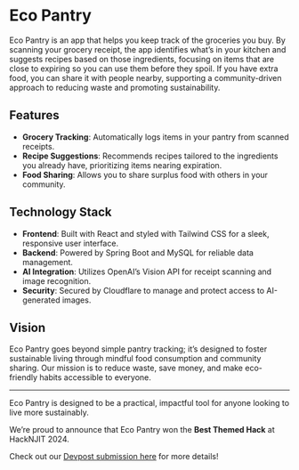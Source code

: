 # Eco Pantry

Eco Pantry is an app that helps you keep track of the groceries you buy. By scanning your grocery receipt, the app identifies what’s in your kitchen and suggests recipes based on those ingredients, focusing on items that are close to expiring so you can use them before they spoil. If you have extra food, you can share it with people nearby, supporting a community-driven approach to reducing waste and promoting sustainability.

## Features

- **Grocery Tracking**: Automatically logs items in your pantry from scanned receipts.
- **Recipe Suggestions**: Recommends recipes tailored to the ingredients you already have, prioritizing items nearing expiration.
- **Food Sharing**: Allows you to share surplus food with others in your community.

## Technology Stack

- **Frontend**: Built with React and styled with Tailwind CSS for a sleek, responsive user interface.
- **Backend**: Powered by Spring Boot and MySQL for reliable data management.
- **AI Integration**: Utilizes OpenAI’s Vision API for receipt scanning and image recognition.
- **Security**: Secured by Cloudflare to manage and protect access to AI-generated images.

## Vision

Eco Pantry goes beyond simple pantry tracking; it’s designed to foster sustainable living through mindful food consumption and community sharing. Our mission is to reduce waste, save money, and make eco-friendly habits accessible to everyone.

---

Eco Pantry is designed to be a practical, impactful tool for anyone looking to live more sustainably.

We’re proud to announce that Eco Pantry won the **Best Themed Hack** at HackNJIT 2024.

Check out our [Devpost submission here](https://devpost.com/software/ecopantry-4u2qbj#updates) for more details!
